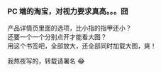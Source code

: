 ### PC 端的淘宝，对视力要求真高。。。囧

产品详情页里面的选项，比小指的指甲还小？  
还要一个一个分别点开才能看大图？  
用这个书签吧，全部放大，还全部同时加载大图，爽！

我熬夜写的，转载请署名 😂
